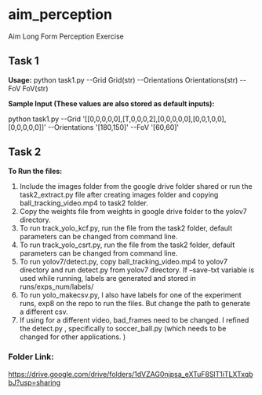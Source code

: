 # aim_perception
Aim Long Form Perception Exercise

## Task 1 
**Usage:**
python task1.py --Grid Grid(str) --Orientations Orientations(str) --FoV FoV(str) 

**Sample Input (These values are also stored as default inputs):**

python task1.py --Grid '[[0,0,0,0,0],[T,0,0,0,2],[0,0,0,0,0],[0,0,1,0,0],[0,0,0,0,0]]' --Orientations
'[180,150]' --FoV '[60,60]'

## Task 2

**To Run the files:**

1.	Include the images folder from the google drive folder shared or run the task2_extract.py file after creating images folder and copying ball_tracking_video.mp4 to task2 folder.
2.	Copy the weights file from weights in google drive folder to the yolov7 directory.
3.	To run track_yolo_kcf.py, run the file from the task2 folder, default parameters can be changed from command line.
4.	To run track_yolo_csrt.py, run the file from the task2 folder, default parameters can be changed from command line.
5.	To run yolov7/detect.py, copy ball_tracking_video.mp4 to yolov7 directory and run detect.py from yolov7 directory. If –save-txt variable is used while running, labels are generated and stored in runs/exps_num/labels/
6.	To run yolo_makecsv.py, I also have labels for one of the experiment runs, exp8 on the repo to run the files. But change the path to generate a different csv. 
7.	If using for a different video, bad_frames need to be changed. I refined the detect.py , specifically to soccer_ball.py (which needs to be changed for other applications. )


### Folder Link:
https://drive.google.com/drive/folders/1dVZAG0njpsa_eXTuF8SlT1iTLXTxqbbJ?usp=sharing
